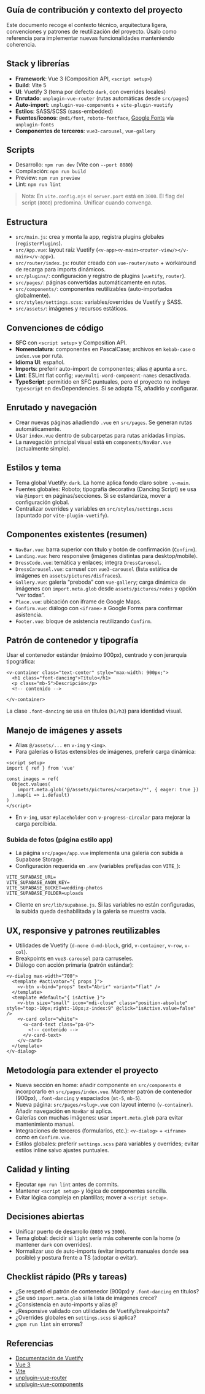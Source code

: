 ## Guía de contribución y contexto del proyecto

Este documento recoge el contexto técnico, arquitectura ligera, convenciones y patrones de reutilización del proyecto. Úsalo como referencia para implementar nuevas funcionalidades manteniendo coherencia.

## Stack y librerías

- **Framework**: Vue 3 (Composition API, `<script setup>`)
- **Build**: Vite 5
- **UI**: Vuetify 3 (tema por defecto `dark`, con overrides locales)
- **Enrutado**: `unplugin-vue-router` (rutas automáticas desde `src/pages`)
- **Auto-import**: `unplugin-vue-components` + `vite-plugin-vuetify`
- **Estilos**: SASS/SCSS (sass-embedded)
- **Fuentes/íconos**: `@mdi/font`, `roboto-fontface`, [Google Fonts](https://fonts.google.com/) vía `unplugin-fonts`
- **Componentes de terceros**: `vue3-carousel`, `vue-gallery`

## Scripts

- Desarrollo: `npm run dev` (Vite con `--port 8080`)
- Compilación: `npm run build`
- Preview: `npm run preview`
- Lint: `npm run lint`

> Nota: En `vite.config.mjs` el `server.port` está en `3000`. El flag del script (`8080`) predomina. Unificar cuando convenga.

## Estructura

- `src/main.js`: crea y monta la app, registra plugins globales (`registerPlugins`).
- `src/App.vue`: layout raíz Vuetify (`<v-app><v-main><router-view/></v-main></v-app>`).
- `src/router/index.js`: router creado con `vue-router/auto` + workaround de recarga para imports dinámicos.
- `src/plugins/`: configuración y registro de plugins (`vuetify`, `router`).
- `src/pages/`: páginas convertidas automáticamente en rutas.
- `src/components/`: componentes reutilizables (auto-importados globalmente).
- `src/styles/settings.scss`: variables/overrides de Vuetify y SASS.
- `src/assets/`: imágenes y recursos estáticos.

## Convenciones de código

- **SFC** con `<script setup>` y Composition API.
- **Nomenclatura**: componentes en PascalCase; archivos en `kebab-case` o `index.vue` por ruta.
- **Idioma UI**: español.
- **Imports**: preferir auto-import de componentes; alias `@` apunta a `src`.
- **Lint**: ESLint flat config; `vue/multi-word-component-names` desactivada.
- **TypeScript**: permitido en SFC puntuales, pero el proyecto no incluye `typescript` en devDependencies. Si se adopta TS, añadirlo y configurar.

## Enrutado y navegación

- Crear nuevas páginas añadiendo `.vue` en `src/pages`. Se generan rutas automáticamente.
- Usar `index.vue` dentro de subcarpetas para rutas anidadas limpias.
- La navegación principal visual está en `components/NavBar.vue` (actualmente simple).

## Estilos y tema

- Tema global Vuetify: `dark`. La home aplica fondo claro sobre `.v-main`.
- Fuentes globales: Roboto; tipografía decorativa (Dancing Script) se usa vía `@import` en páginas/secciones. Si se estandariza, mover a configuración global.
- Centralizar overrides y variables en `src/styles/settings.scss` (apuntado por `vite-plugin-vuetify`).

## Componentes existentes (resumen)

- `NavBar.vue`: barra superior con título y botón de confirmación (`Confirm`).
- `Landing.vue`: hero responsive (imágenes distintas para desktop/mobile).
- `DressCode.vue`: temática y enlaces; integra `DressCarousel`.
- `DressCarousel.vue`: carrusel con `vue3-carousel` (lista estática de imágenes en `assets/pictures/disfraces`).
- `Gallery.vue`: galería “preboda” con `vue-gallery`; carga dinámica de imágenes con `import.meta.glob` desde `assets/pictures/redes` y opción “ver todas”.
- `Place.vue`: ubicación con iframe de Google Maps.
- `Confirm.vue`: diálogo con `<iframe>` a Google Forms para confirmar asistencia.
- `Footer.vue`: bloque de asistencia reutilizando `Confirm`.

## Patrón de contenedor y tipografía

Usar el contenedor estándar (máximo 900px), centrado y con jerarquía tipográfica:

```vue
<v-container class="text-center" style="max-width: 900px;">
  <h1 class="font-dancing">Título</h1>
  <p class="mb-5">Descripción</p>
  <!-- contenido -->
  
</v-container>
```

La clase `.font-dancing` se usa en títulos (`h1/h3`) para identidad visual.

## Manejo de imágenes y assets

- Alias `@/assets/...` en `v-img` y `<img>`.
- Para galerías o listas extensibles de imágenes, preferir carga dinámica:

```vue
<script setup>
import { ref } from 'vue'

const images = ref(
  Object.values(
    import.meta.glob('@/assets/pictures/<carpeta>/*', { eager: true })
  ).map(i => i.default)
)
</script>
```

- En `v-img`, usar `#placeholder` con `v-progress-circular` para mejorar la carga percibida.

### Subida de fotos (página estilo app)

- La página `src/pages/app.vue` implementa una galería con subida a Supabase Storage.
- Configuración requerida en `.env` (variables prefijadas con `VITE_`):

```
VITE_SUPABASE_URL=
VITE_SUPABASE_ANON_KEY=
VITE_SUPABASE_BUCKET=wedding-photos
VITE_SUPABASE_FOLDER=uploads
```

- Cliente en `src/lib/supabase.js`. Si las variables no están configuradas, la subida queda deshabilitada y la galería se muestra vacía.

## UX, responsive y patrones reutilizables

- Utilidades de Vuetify (`d-none d-md-block`, grid, `v-container`, `v-row`, `v-col`).
- Breakpoints en `vue3-carousel` para carruseles.
- Diálogo con acción primaria (patrón estándar):

```vue
<v-dialog max-width="700">
  <template #activator="{ props }">
    <v-btn v-bind="props" text="Abrir" variant="flat" />
  </template>
  <template #default="{ isActive }">
    <v-btn size="small" icon="mdi-close" class="position-absolute" style="top:-10px;right:-10px;z-index:9" @click="isActive.value=false" />
    <v-card color="white">
      <v-card-text class="pa-0">
        <!-- contenido -->
      </v-card-text>
    </v-card>
  </template>
</v-dialog>
```

## Metodología para extender el proyecto

- Nueva sección en home: añadir componente en `src/components` e incorporarlo en `src/pages/index.vue`. Mantener patrón de contenedor (900px), `.font-dancing` y espaciados (`mt-5`, `mb-5`).
- Nueva página: `src/pages/<slug>.vue` con layout interno (`v-container`). Añadir navegación en `NavBar` si aplica.
- Galerías con muchas imágenes: usar `import.meta.glob` para evitar mantenimiento manual.
- Integraciones de terceros (formularios, etc.): `<v-dialog>` + `<iframe>` como en `Confirm.vue`.
- Estilos globales: preferir `settings.scss` para variables y overrides; evitar estilos inline salvo ajustes puntuales.

## Calidad y linting

- Ejecutar `npm run lint` antes de commits.
- Mantener `<script setup>` y lógica de componentes sencilla.
- Evitar lógica compleja en plantillas; mover a `<script setup>`.

## Decisiones abiertas

- Unificar puerto de desarrollo (`8080` vs `3000`).
- Tema global: decidir si `light` sería más coherente con la home (o mantener `dark` con overrides).
- Normalizar uso de auto-imports (evitar imports manuales donde sea posible) y postura frente a TS (adoptar o evitar).

## Checklist rápido (PRs y tareas)

- ¿Se respetó el patrón de contenedor (900px) y `.font-dancing` en títulos?
- ¿Se usó `import.meta.glob` si la lista de imágenes crece?
- ¿Consistencia en auto-imports y alias `@`?
- ¿Responsive validado con utilidades de Vuetify/breakpoints?
- ¿Overrides globales en `settings.scss` si aplica?
- ¿`npm run lint` sin errores?

## Referencias

- [Documentación de Vuetify](https://vuetifyjs.com/)
- [Vue 3](https://vuejs.org/)
- [Vite](https://vitejs.dev/)
- [unplugin-vue-router](https://github.com/posva/unplugin-vue-router)
- [unplugin-vue-components](https://github.com/unplugin/unplugin-vue-components)


